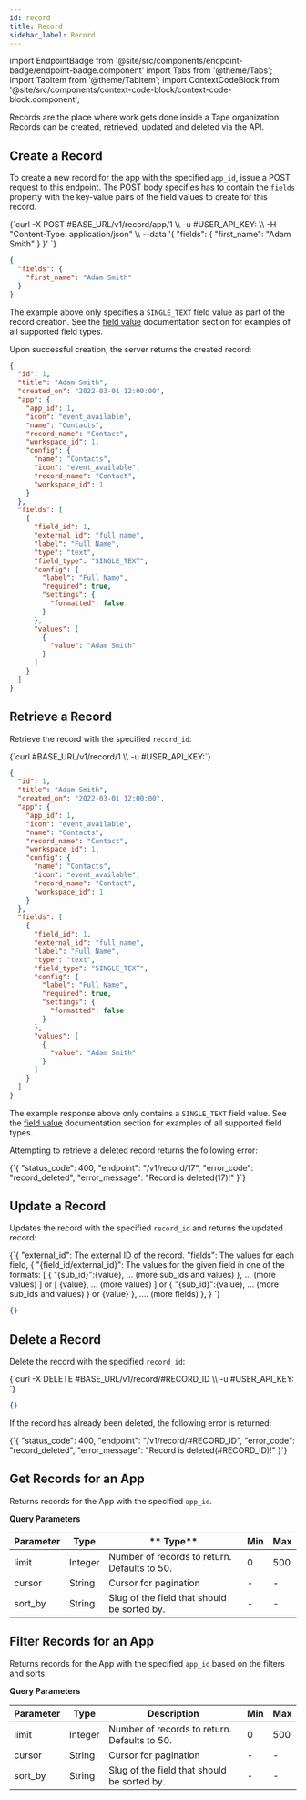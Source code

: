 ```yaml
---
id: record
title: Record
sidebar_label: Record
---
```


import EndpointBadge from '@site/src/components/endpoint-badge/endpoint-badge.component'
import Tabs from '@theme/Tabs';
import TabItem from '@theme/TabItem';
import ContextCodeBlock from '@site/src/components/context-code-block/context-code-block.component';

Records are the place where work gets done inside a Tape organization. Records can be created, retrieved, updated and deleted via the API.

## Create a Record

<EndpointBadge method="POST" url="https://api.tapeapp.com/v1/record/app/{app_id}" />

To create a new record for the app with the specified `app_id`, issue a POST request to this endpoint. The POST body specifies has to contain the `fields` property with the key-value pairs of the field values to create for this record.

<Tabs defaultValue="curl">

<TabItem value="curl" label="cURL">
<ContextCodeBlock language="shell" title='➡️      Request'>
{`curl -X POST #BASE_URL/v1/record/app/1  \\
  -u #USER_API_KEY: \\
  -H "Content-Type: application/json" \\
  --data '{
    "fields": {
      "first_name": "Adam Smith"
    }
  }' 
`}
</ContextCodeBlock>
</TabItem>

<TabItem value="json" label="JSON">

```json title="➡️      Request">
{
  "fields": {
    "first_name": "Adam Smith"
  }
}
```

</TabItem>
</Tabs>

The example above only specifies a `SINGLE_TEXT` field value as part of the record creation. See the [field value](field-value/general) documentation section for examples of all supported field types.

Upon successful creation, the server returns the created record:

```json title='⬅️      Response'
{
  "id": 1,
  "title": "Adam Smith",
  "created_on": "2022-03-01 12:00:00",
  "app": {
    "app_id": 1,
    "icon": "event_available",
    "name": "Contacts",
    "record_name": "Contact",
    "workspace_id": 1,
    "config": {
      "name": "Contacts",
      "icon": "event_available",
      "record_name": "Contact",
      "workspace_id": 1
    }
  },
  "fields": [
    {
      "field_id": 1,
      "external_id": "full_name",
      "label": "Full Name",
      "type": "text",
      "field_type": "SINGLE_TEXT",
      "config": {
        "label": "Full Name",
        "required": true,
        "settings": {
          "formatted": false
        }
      },
      "values": [
        {
          "value": "Adam Smith"
        }
      ]
    }
  ]
}
```

## Retrieve a Record

<EndpointBadge method="GET" url="https://api.tapeapp.com/v1/record/{record_id}" />

Retrieve the record with the specified `record_id`:

<ContextCodeBlock language="shell" title='➡️      Request'>
{`curl #BASE_URL/v1/record/1 \\
  -u #USER_API_KEY:`}
</ContextCodeBlock>

```json title='⬅️      Response'
{
  "id": 1,
  "title": "Adam Smith",
  "created_on": "2022-03-01 12:00:00",
  "app": {
    "app_id": 1,
    "icon": "event_available",
    "name": "Contacts",
    "record_name": "Contact",
    "workspace_id": 1,
    "config": {
      "name": "Contacts",
      "icon": "event_available",
      "record_name": "Contact",
      "workspace_id": 1
    }
  },
  "fields": [
    {
      "field_id": 1,
      "external_id": "full_name",
      "label": "Full Name",
      "type": "text",
      "field_type": "SINGLE_TEXT",
      "config": {
        "label": "Full Name",
        "required": true,
        "settings": {
          "formatted": false
        }
      },
      "values": [
        {
          "value": "Adam Smith"
        }
      ]
    }
  ]
}
```

The example response above only contains a `SINGLE_TEXT` field value. See the [field value](field-value/general) documentation section for examples of all supported field types.

Attempting to retrieve a deleted record returns the following error:

<ContextCodeBlock language="json">
{`{
"status_code": 400,
"endpoint": "/v1/record/17",
"error_code": "record_deleted",
"error_message": "Record is deleted(17)!"
}`}
</ContextCodeBlock>

## Update a Record

<EndpointBadge method="PUT" url="https://api.tapeapp.com/v1/record/{record_id}" />

Updates the record with the specified `record_id` and returns the updated record:

<ContextCodeBlock title='➡️      Request'>
{`{
  "external_id": The external ID of the record.
  "fields": The values for each field,
  {
    "{field_id/external_id}": The values for the given field in one of the formats:
      [
        {
          "{sub_id}":{value},
          ... (more sub_ids and values)
        },
        ... (more values)
      ]
      or
      [
        {value},
        ... (more values)
      ]
      or
      {
        "{sub_id}":{value},
        ... (more sub_ids and values)
      }
      or
      {value}
    },
    .... (more fields)
  },
}
`}
</ContextCodeBlock>

```json title='⬅️      Response'
{}
```

## Delete a Record

<EndpointBadge method="DELETE" url="https://api.tapeapp.com/v1/record/{record_id}" />

Delete the record with the specified `record_id`:

<ContextCodeBlock language="shell" title='➡️      Request'>
{`curl -X DELETE #BASE_URL/v1/record/#RECORD_ID  \\
  -u #USER_API_KEY:
`}
</ContextCodeBlock>

```json title='⬅️      Response'
{}
```

If the record has already been deleted, the following error is returned:

<ContextCodeBlock language="json">
{`{
  "status_code": 400,
  "endpoint": "/v1/record/#RECORD_ID",
  "error_code": "record_deleted",
  "error_message": "Record is deleted(#RECORD_ID)!"
}`}
</ContextCodeBlock>

## Get Records for an App

<EndpointBadge method="GET" url="https://api.tapeapp.com/v1/record/app/{app_id}" />

Returns records for the App with the specified `app_id`.

**Query Parameters**

| Parameter | Type    | ** Type**                                    | Min | Max |
| --------- | ------- | -------------------------------------------- | --- | --- |
| limit     | Integer | Number of records to return. Defaults to 50. | 0   | 500 |
| cursor    | String  | Cursor for pagination                        | -   | -   |
| sort_by   | String  | Slug of the field that should be sorted by.  | -   | -   |

## Filter Records for an App

<EndpointBadge method="POST" url="https://api.tapeapp.com/v1/record/app/{app_id}/filter" />

Returns records for the App with the specified `app_id` based on the filters and sorts.

**Query Parameters**

| Parameter | Type    | Description                                  | Min | Max |
| --------- | ------- | -------------------------------------------- | --- | --- |
| limit     | Integer | Number of records to return. Defaults to 50. | 0   | 500 |
| cursor    | String  | Cursor for pagination                        | -   | -   |
| sort_by   | String  | Slug of the field that should be sorted by.  | -   | -   |
